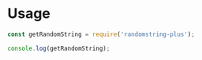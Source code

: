 # Usage

```js
const getRandomString = require('randomstring-plus');

console.log(getRandomString);
```
